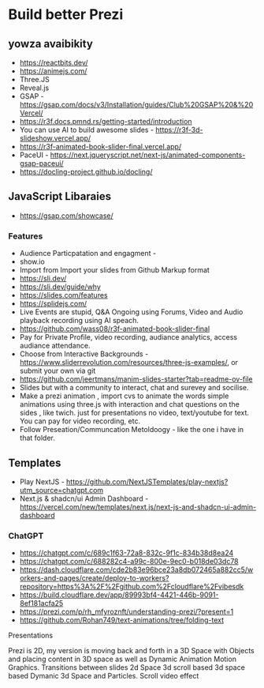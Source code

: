 # Build better Prezi

## yowza avaibikity 

- https://reactbits.dev/
- https://animejs.com/
- Three.JS
- Reveal.js
- GSAP -https://gsap.com/docs/v3/Installation/guides/Club%20GSAP%20&%20Vercel/
- https://r3f.docs.pmnd.rs/getting-started/introduction
- You can use AI to build awesome slides - https://r3f-3d-slideshow.vercel.app/
- https://r3f-animated-book-slider-final.vercel.app/
- PaceUI - https://next.jqueryscript.net/next-js/animated-components-gsap-paceui/
- https://docling-project.github.io/docling/

## JavaScript Libaraies 

- https://gsap.com/showcase/


### Features

- Audience Particpatation and engagment -
- show.io
- Import from Import your slides from Github Markup format
- https://sli.dev/
- https://sli.dev/guide/why
- https://slides.com/features
- https://splidejs.com/
- Live Events are stupid, Q&A Ongoing using Forums, Video and Audio playback recording using AI speach.
- https://github.com/wass08/r3f-animated-book-slider-final
- Pay for Private Profile, video recording, audiance analytics, access audiance attendance.
- Choose from Interactive Backgrounds - https://www.sliderrevolution.com/resources/three-js-examples/, or submit your own via git
- https://github.com/jeertmans/manim-slides-starter?tab=readme-ov-file
- Slides but with a community to interact, chat and surevey and socilise.
- Make a prezi animation , import cvs to animate the words simple animations using three.js with interaction and chat questions on the sides , like twich. just for presentations no video, text/youtube for text. You can pay for video recording, etc.
- Follow Preseation/Communcation Metoldoogy - like the one i have in that folder. 

## Templates

- Play NextJS - https://github.com/NextJSTemplates/play-nextjs?utm_source=chatgpt.com
- Next.js & shadcn/ui Admin Dashboard - https://vercel.com/new/templates/next.js/next-js-and-shadcn-ui-admin-dashboard
### ChatGPT

- https://chatgpt.com/c/689c1f63-72a8-832c-9f1c-834b38d8ea24
- https://chatgpt.com/c/688282c4-a99c-800e-9ec0-b018de03dc78
- https://dash.cloudflare.com/cde2b83e96bce23a8db072465a882cc5/workers-and-pages/create/deploy-to-workers?repository=https%3A%2F%2Fgithub.com%2Fcloudflare%2Fvibesdk
- https://build.cloudflare.dev/app/89993bf4-4421-446b-9091-8ef181acfa25
- https://prezi.com/p/rh_mfyroznft/understanding-prezi/?present=1
- https://github.com/Rohan749/text-animations/tree/folding-text


Presentations

Prezi is 2D, my version is moving back and forth in a 3D Space with Objects and placing content in 3D space as well as Dynamic Animation Motion Graphics.
Transitions between slides 2d Space 3d scroll based 3d space based Dymanic 3d Space and Particles. Scroll video effect
